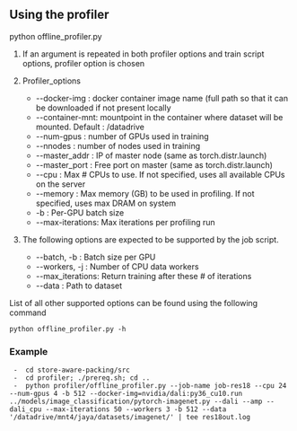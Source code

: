

## Using the profiler

python offline_profiler.py <list of profiler options>  <training script>  <additional training script specific args>
  
  1.  If an argument is repeated in both profiler options and train script options, profiler option is chosen
  2.  Profiler_options
      * --docker-img  : docker container image name (full path so that it can be downloaded if not present locally 
      * --container-mnt: mountpoint in the container where dataset will be mounted. Default : /datadrive
      * --num-gpus    : number of GPUs used in training
      * --nnodes      : number of nodes used in training
      * --master_addr : IP of master node (same as torch.distr.launch)
      * --master_port : Free port on master (same as torch.distr.launch)
      * --cpu         : Max # CPUs to use. If not specified, uses all available CPUs on the server
      * --memory      : Max memory (GB) to be used in profiling. If not specified, uses max DRAM on system
      * -b            : Per-GPU batch size
      * --max-iterations: Max iterations per profiling run
      
  3. The following options are expected to be supported by the job script. 
      * --batch, -b   : Batch size per GPU
      * --workers, -j : Number of CPU data workers
      * --max_iterations: Return training after these # of iterations
      * --data        : Path to dataset

List of all other supported options can be found using the following command
```
python offline_profiler.py -h
```

### Example

```
 -  cd store-aware-packing/src
 -  cd profiler; ./prereq.sh; cd ..
 -  python profiler/offline_profiler.py --job-name job-res18 --cpu 24 --num-gpus 4 -b 512 --docker-img=nvidia/dali:py36_cu10.run ../models/image_classification/pytorch-imagenet.py --dali --amp --dali_cpu --max-iterations 50 --workers 3 -b 512 --data '/datadrive/mnt4/jaya/datasets/imagenet/' | tee res18out.log
```
